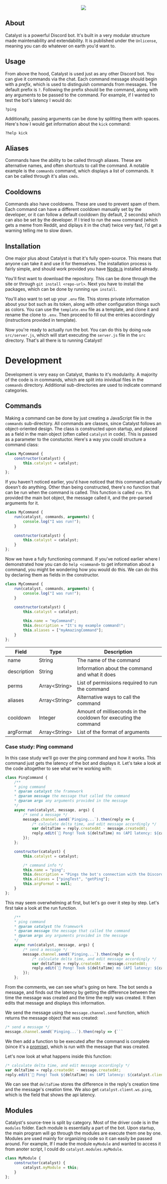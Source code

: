 
<div align="center">
<img src="https://cdn.discordapp.com/avatars/679060088002052118/ef61b0dcdbfb530accbedd5b343da8e5.png?size=256">
</div>

## About
Catalyst is a powerful Discord bot. It's built in a very modular structure made maintenability and extendability. It is published under the `Unlicense`, meaning you can do whatever on earth you'd want to.

## Usage
From above the hood, Catalyst is used just as any other Discord bot. You can give it commands via the chat. Each command message should begin with a *prefix*, which is used to distinguish commands from messages. The default prefix is `?`. Following the prefix should be the command, along with any arguments to be passed to the command. For example, if I wanted to test the bot's latency I would do:
```
?ping
```
Additionally, passing arguments can be done by splitting them with spaces. Here's how I would get information about the `kick` command:
```
?help kick
```

## Aliases
Commands have the ability to be called through aliases. These are alternative names, and often shortcuts to call the command. A notable example is the `commands` command, which displays a list of commands. It can be called through it's alias `cmds`.

## Cooldowns
Commands also have cooldowns. These are used to prevent spam of them. Each command can have a different cooldown manually set by the developer, or it can follow a default cooldown (by default, 2 seconds) which can also be set by the developer. If I tried to run the `meme` command (which gets a meme from Reddit, and diplays it in the chat) twice very fast, I'd get a warning telling me to slow down. 

## Installation
One major plus about Catalyst is that it's fully open-source. This means that anyone can take it and use it for themselves. The installation process is fairly simple, and should work provided you have [Node.js](https://nodejs.org) installed already.

You'll first want to download the repository. This can be done through the site or through `git install <repo-url>`. Next you have to install the packages, which can be done by running `npm install`.

You'll also want to set up your `.env` file. This stores private information about your bot such as its token, along with other configuration things such as colors. You can use the `template.env` file as a template, and clone it and rename the clone to `.env`. Then proceed to fill out the entries accordingly (instructions provided in template).

Now you're ready to actually run the bot. You can do this by doing `node src/server.js`, which will start executing the `server.js` file in the `src` directory. That's all there is to running Catalyst!

# Development
Development is very easy on Catalyst, thanks to it's modularity. A majority of the code is in commands, which are split into inividual files in the `commands` directory. Additional sub-directories are used to indicate command categories.

## Commands
Making a command can be done by just creating a JavaScript file in the `commands` sub-directory. All commands are classes, since Catalyst follows an object-oriented design. The class is constructed upon startup, and placed as a field in the main object (often called `catalyst` in code). This is passed as a parameter to the constuctor. Here's a way you could structure a command class:
```js
class MyCommand {
	constructor(catalyst) {
		this.catalyst = catalyst;
	}
};
```
If you haven't noticed earlier, you'd have noticed that this command actually doesn't do anything. Other than being constructed, there's no function that can be run when the command is called. This function is called `run`. It's provided the main bot object, the message called it, and the pre-parsed arguments for it.
```js
class MyCommand {
	run(catalyst, commands, arguments) {
		console.log("I was run!");
	}
	
	constructor(catalyst) {
		this.catalyst = catalyst;
	}
};
```
Now we have a fully functioning command. If you've noticed earlier where I demonstrated how you can do `help <command>` to get information about a command, you might be wondering how you would do this. We can do this by declaring them as fields in the constructor.
```js
class MyCommand {
	run(catalyst, commands, arguments) {
		console.log("I was run!");
	}
	
	constructor(catalyst) {
		this.catalyst = catalyst;

		this.name = "myCommand";
		this.description = "It's my example command!";
		this.aliases = ["myAmazingCommand"];
	}
};
```
| Field | Type | Description |
|--|--|--|
| name | String | The name of the command |
| description | String | Information about the command and what it does |
| perms | Array\<String\> | List of permissions required to run the command |
| aliases | Array\<String\> | Alternative ways to call the command |
| cooldown | Integer | Amount of milliseconds in the cooldown for executing the command |
| argFormat | Array\<String\> | List of the format of arguments |

### Case study: Ping command
In this case study we'll go over the ping command and how it works. This command just gets the latency of the bot and displays it. Let's take a look at the code altogether to see what we're working with:
```js
class PingCommand {
	/**
	* ping command
	* @param catalyst the framework
	* @param message the message that called the command
	* @param args any arguments provided in the message
	*/
	async run(catalyst, message, args) {
		/* send a message */
		message.channel.send(`Pinging...`).then(reply => {
			/* calculate delta time, and edit message accordingly */
			var deltaTime = reply.createdAt - message.createdAt;
			reply.edit(`🏓 Pong! Took ${deltaTime} ms (API latency: ${catalyst.client.ws.ping} ms).`);
		});
	};

	constructor(catalyst) {
		this.catalyst = catalyst;

		/* command info */
		this.name = "ping";
		this.description = "Pings the bot's connection with the Discord API";
		this.aliases = ["pingTest", "getPing"];
		this.argFormat = null;
	}
};
```
This may seem overwhelming at first, but let's go over it step by step. Let's first take a look at the run function.
```js
	/**
	* ping command
	* @param catalyst the framework
	* @param message the message that called the command
	* @param args any arguments provided in the message
	*/
	async run(catalyst, message, args) {
		/* send a message */
		message.channel.send(`Pinging...`).then(reply => {
			/* calculate delta time, and edit message accordingly */
			var deltaTime = reply.createdAt - message.createdAt;
			reply.edit(`🏓 Pong! Took ${deltaTime} ms (API latency: ${catalyst.client.ws.ping} ms).`);
		});
	};
```
From the comments, we can see what's going on here. The bot sends a message, and finds out the latency by getting the difference between the time the message was created and the time the reply was created. It then edits that message and displays this information.

We send the message using the `message.channel.send` function, which returns the message object that was created:
```js
/* send a message */
message.channel.send(`Pinging...`).then(reply => {```
```
We then add a function to be executed after the command is complete (since it's a [promise]([https://developer.mozilla.org/en-US/docs/Web/JavaScript/Reference/Global_Objects/Promise)), which is run with the message that was created.

Let's now look at what happens inside this function:
```js
/* calculate delta time, and edit message accordingly */
var deltaTime = reply.createdAt - message.createdAt;
reply.edit(`🏓 Pong! Took ${deltaTime} ms (API latency: ${catalyst.client.ws.ping} ms).`);
```
We can see that `deltaTime` stores the difference in the reply's creation time and the message's creation time. We also get `catalyst.client.ws.ping`, which is the field that shows the api latency.

## Modules
Catalyst's source-tree is split by category. Most of the driver code is in the `modules` folder. Each module is essentially a part of the bot. Upon startup, the main program will go through the modules are execute them one by one. Modules are used mainly for organizing code so it can easily be passed around. For example, If I made the module `myModule` and wanted to access it from anoter script, I could do `catalyst.modules.myModule`.
```js
class MyModule {
	constructor(catalyst) {
		catalyst.myModule = this;
	}
};
```